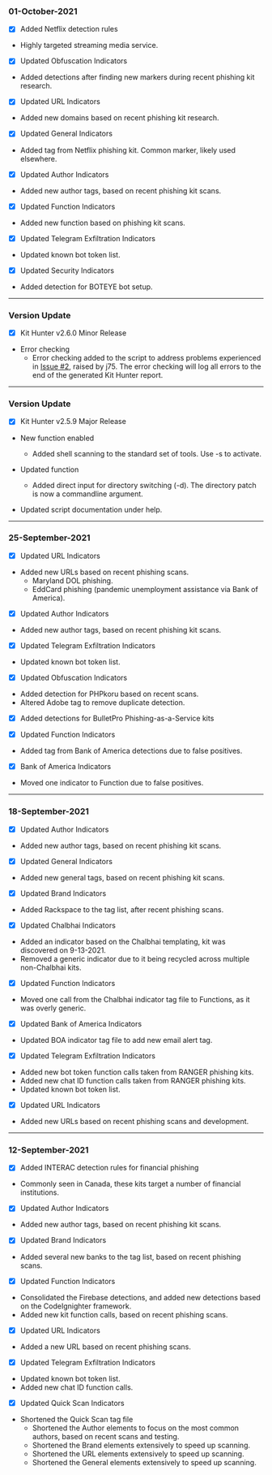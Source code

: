 ### 01-October-2021
- [x] Added Netflix detection rules
* Highly targeted streaming media service.

- [x] Updated Obfuscation Indicators
* Added detections after finding new markers during recent phishing kit research.

- [x] Updated URL Indicators
* Added new domains based on recent phishing kit research.

- [x] Updated General Indicators
* Added tag from Netflix phishing kit. Common marker, likely used elsewhere.

- [x] Updated Author Indicators
* Added new author tags, based on recent phishing kit scans.

- [x] Updated Function Indicators
* Added new function based on phishing kit scans.

- [x] Updated Telegram Exfiltration Indicators
* Updated known bot token list.

- [x] Updated Security Indicators
* Added detection for BOTEYE bot setup.

---
### Version Update

- [x] Kit Hunter v2.6.0 Minor Release

* Error checking
  - Error checking added to the script to address problems experienced in [Issue #2](https://github.com/SteveD3/kit_hunter/issues/2), raised by j75.
    The error checking will log all errors to the end of the generated Kit Hunter report.

---
### Version Update

- [x] Kit Hunter v2.5.9 Major Release

* New function enabled
  - Added shell scanning to the standard set of tools. Use -s to activate.

* Updated function
  - Added direct input for directory switching (-d). The directory patch is now a commandline argument.

* Updated script documentation under help.

---
### 25-September-2021
- [x] Updated URL Indicators
* Added new URLs based on recent phishing scans.
  - Maryland DOL phishing.
  - EddCard phishing (pandemic unemployment assistance via Bank of America).

- [x] Updated Author Indicators
* Added new author tags, based on recent phishing kit scans.

- [x] Updated Telegram Exfiltration Indicators
* Updated known bot token list.

- [x] Updated Obfuscation Indicators
* Added detection for PHPkoru based on recent scans.
* Altered Adobe tag to remove duplicate detection.

- [x] Added detections for BulletPro Phishing-as-a-Service kits

- [x] Updated Function Indicators
* Added tag from Bank of America detections due to false positives.

- [x] Bank of America Indicators
* Moved one indicator to Function due to false positives.

---
### 18-September-2021
- [x] Updated Author Indicators
* Added new author tags, based on recent phishing kit scans.

- [x] Updated General Indicators
* Added new general tags, based on recent phishing kit scans.

- [x] Updated Brand Indicators
* Added Rackspace to the tag list, after recent phishing scans.

- [x] Updated Chalbhai Indicators
* Added an indicator based on the Chalbhai templating, kit was discovered on 9-13-2021.
* Removed a generic indicator due to it being recycled across multiple non-Chalbhai kits.

- [x] Updated Function Indicators
* Moved one call from the Chalbhai indicator tag file to Functions, as it was overly generic.

- [x] Updated Bank of America Indicators
* Updated BOA indicator tag file to add new email alert tag.

- [x] Updated Telegram Exfiltration Indicators
* Added new bot token function calls taken from RANGER phishing kits.
* Added new chat ID function calls taken from RANGER phishing kits.
* Updated known bot token list.

- [x] Updated URL Indicators
* Added new URLs based on recent phishing scans and development.

---
### 12-September-2021
- [x] Added INTERAC detection rules for financial phishing
* Commonly seen in Canada, these kits target a number of financial institutions.

- [x] Updated Author Indicators
* Added new author tags, based on recent phishing kit scans.

- [x] Updated Brand Indicators
* Added several new banks to the tag list, based on recent phishing scans.

- [x] Updated Function Indicators
* Consolidated the Firebase detections, and added new detections based on the CodeIgnighter framework.
* Added new kit function calls, based on recent phishing scans.

- [x] Updated URL Indicators
* Added a new URL based on recent phishing scans.

- [x] Updated Telegram Exfiltration Indicators
* Updated known bot token list.
* Added new chat ID function calls.

- [x] Updated Quick Scan Indicators
* Shortened the Quick Scan tag file
  - Shortened the Author elements to focus on the most common authors, based on recent scans and testing.
  - Shortened the Brand elements extensively to speed up scanning.
  - Shortened the URL elements extensively to speed up scanning.
  - Shortened the General elements extensively to speed up scanning.

